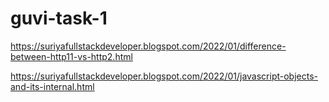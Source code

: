 # guvi-task-1


https://suriyafullstackdeveloper.blogspot.com/2022/01/difference-between-http11-vs-http2.html

https://suriyafullstackdeveloper.blogspot.com/2022/01/javascript-objects-and-its-internal.html
